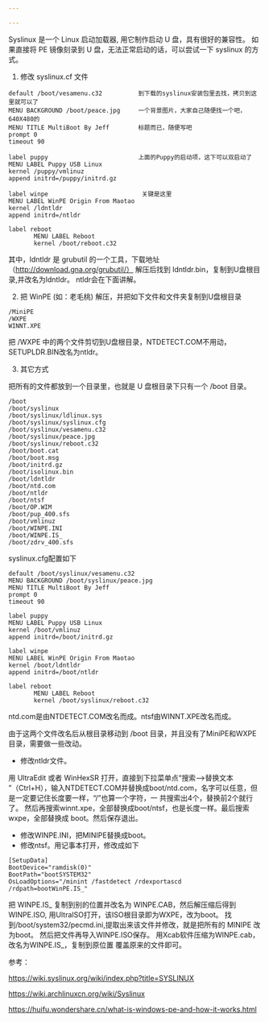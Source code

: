 ```yaml
---

---
```


Syslinux 是一个 Linux 启动加载器, 用它制作启动 U 盘，具有很好的兼容性。
如果直接将 PE 镜像刻录到 U 盘，无法正常启动的话，可以尝试一下 syslinux 的方式。
1. 修改 syslinux.cf 文件
```
default /boot/vesamenu.c32          到下载的syslinux安装包里去找，拷贝到这里就可以了
MENU BACKGROUND /boot/peace.jpg     一个背景图片，大家自己随便找一个吧，640X480的
MENU TITLE MultiBoot By Jeff        标题而已，随便写吧
prompt 0
timeout 90

label puppy                         上面的Puppy的启动项，这下可以双启动了
MENU LABEL Puppy USB Linux
kernel /puppy/vmlinuz
append initrd=/puppy/initrd.gz

label winpe                          关键是这里
MENU LABEL WinPE Origin From Maotao
kernel /ldntldr                   
append initrd=/ntldr

label reboot
       MENU LABEL Reboot
       kernel /boot/reboot.c32

```
其中，ldntldr 是 grubutil 的一个工具，下载地址（http://download.gna.org/grubutil/）
解压后找到 ldntldr.bin，复制到U盘根目录,并改名为ldntldr。
ntldr会在下面讲解。

2. 把 WinPE (如：老毛桃) 解压，并把如下文件和文件夹复制到U盘根目录
```angular2html
/MiniPE
/WXPE
WINNT.XPE
```
把 /WXPE 中的两个文件剪切到U盘根目录，NTDETECT.COM不用动，SETUPLDR.BIN改名为ntldr。

3. 其它方式
   
把所有的文件都放到一个目录里，也就是 U 盘根目录下只有一个 /boot 目录。
```angular2html
/boot
/boot/syslinux
/boot/syslinux/ldlinux.sys
/boot/syslinux/syslinux.cfg
/boot/syslinux/vesamenu.c32
/boot/syslinux/peace.jpg
/boot/syslinux/reboot.c32
/boot/boot.cat
/boot/boot.msg
/boot/initrd.gz
/boot/isolinux.bin
/boot/ldntldr
/boot/ntd.com
/boot/ntldr
/boot/ntsf
/boot/OP.WIM
/boot/pup_400.sfs
/boot/vmlinuz
/boot/WINPE.INI
/boot/WINPE.IS_
/boot/zdrv_400.sfs
```

syslinux.cfg配置如下

```angular2html
default /boot/syslinux/vesamenu.c32
MENU BACKGROUND /boot/syslinux/peace.jpg
MENU TITLE MultiBoot By Jeff
prompt 0
timeout 90

label puppy
MENU LABEL Puppy USB Linux
kernel /boot/vmlinuz
append initrd=/boot/initrd.gz

label winpe
MENU LABEL WinPE Origin From Maotao
kernel /boot/ldntldr
append initrd=/boot/ntldr

label reboot
       MENU LABEL Reboot
       kernel /boot/syslinux/reboot.c32
```

ntd.com是由NTDETECT.COM改名而成。ntsf由WINNT.XPE改名而成。

由于这两个文件改名后从根目录移动到 /boot 目录，并且没有了MiniPE和WXPE目录，需要做一些改动。

* 修改ntldr文件。

 用 UltraEdit 或者 WinHexSR 打开，直接到下拉菜单点“搜索-->替换文本 ”（Ctrl+H），输入NTDETECT.COM并替换成boot/ntd.com，名字可以任意，但是一定要记住长度要一样，“/”也算一个字符，一 共搜索出4个，替换前2个就行了。
 然后再搜索winnt.xpe，全部替换成boot/ntsf，也是长度一样。最后搜索wxpe，全部替换成 boot。然后保存退出。
* 修改WINPE.INI，把MINIPE替换成boot。
* 修改ntsf。用记事本打开，修改成如下
```angular2html
[SetupData]
BootDevice="ramdisk(0)"
BootPath="bootSYSTEM32"
OsLoadOptions="/minint /fastdetect /rdexportascd /rdpath=bootWinPE.IS_"
```
把 WINPE.IS_ 复制到别的位置并改名为 WINPE.CAB，然后解压缩后得到 WINPE.ISO, 用UltraISO打开，该ISO根目录即为WXPE，改为boot。
找到/boot/system32/pecmd.ini,提取出来该文件并修改，就是把所有的 MINIPE 改为boot。
然后把文件再导入WINPE.ISO保存。
用Xcab软件压缩为WINPE.cab，改名为WINPE.IS_，复制到原位置 覆盖原来的文件即可。


参考：

https://wiki.syslinux.org/wiki/index.php?title=SYSLINUX

https://wiki.archlinuxcn.org/wiki/Syslinux

https://huifu.wondershare.cn/what-is-windows-pe-and-how-it-works.html